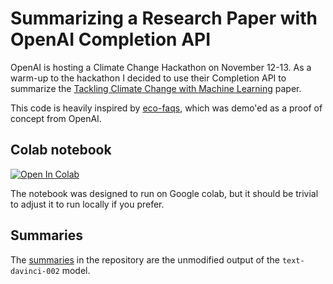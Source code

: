 # Summarizing a Research Paper with OpenAI Completion API

OpenAI is hosting a Climate Change Hackathon on November 12-13. As a warm-up to
the hackathon I decided to use their Completion API to summarize the
[Tackling Climate Change with Machine Learning] paper.

[Tackling Climate Change with Machine Learning]: https://arxiv.org/pdf/1906.05433.pdf


This code is heavily inspired by [eco-faqs], which was demo'ed as a proof of
concept from OpenAI.

[eco-faqs]: https://github.com/shyamal-anadkat/eco-faqs


## Colab notebook

[![Open In Colab](https://colab.research.google.com/assets/colab-badge.svg)](https://colab.research.google.com/github/bguisard/openai-paper-summary/blob/main/notebooks/openai_paper_summary.ipynb)


The notebook was designed to run on Google colab, but it should be trivial to
adjust it to run locally if you prefer.


## Summaries

The [summaries] in the repository are the unmodified output of the `text-davinci-002`
model.

[summaries]: ./summaries/
